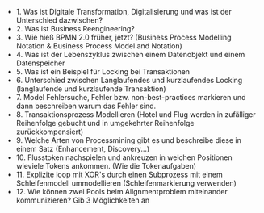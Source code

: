 - 1\. Was ist Digitale Transformation, Digitalisierung und was ist der Unterschied dazwischen?
- 2\. Was ist Business Reengineering?
- 3\. Wie hieß BPMN 2.0 früher, jetzt? (Business Process Modelling Notation & Business Process Model and Notation)
- 4\. Was ist der Lebenszyklus zwischen einem Datenobjekt und einem Datenspeicher
- 5\. Was ist ein Beispiel für Locking bei Transaktionen
- 6\. Unterschied zwischen Langlaufendes und kurzlaufendes Locking (langlaufende und kurzlaufende Transaktion)
- 7\. Model Fehlersuche, Fehler bzw. non-best-practices markieren und dann beschreiben warum das Fehler sind.
- 8\. Transaktionsprozess Modellieren (Hotel und Flug werden in zufälliger Reihenfolge gebucht und in umgekehrter Reihenfolge zurückkompensiert)
- 9\. Welche Arten von Processmining gibt es und beschreibe diese in einem Satz (Enhancement, Discovery...)
- 10\. Flusstoken nachspielen und ankreuzen in welchen Positionen wieviele Tokens ankommen. (Wie die Tokenaufgaben)
- 11\. Explizite loop mit XOR's durch einen Subprozess mit einem Schleifenmodell ummodellieren (Schleifenmarkierung verwenden)
- 12\. Wie können zwei Pools beim Alignmentproblem miteinander kommunizieren? Gib 3 Möglichkeiten an